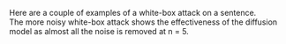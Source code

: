 Here are a couple of examples of a white-box attack on a sentence.  
The more noisy white-box attack shows the effectiveness of the diffusion model as almost all the noise is removed at n = 5.
